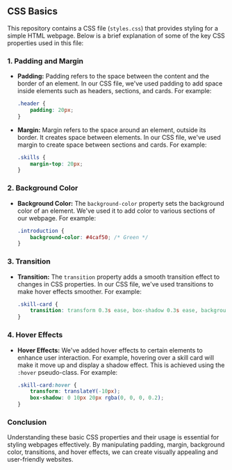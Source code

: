 ## CSS Basics

This repository contains a CSS file (`styles.css`) that provides styling for a simple HTML webpage. Below is a brief explanation of some of the key CSS properties used in this file:

### 1. Padding and Margin

- **Padding:** Padding refers to the space between the content and the border of an element. In our CSS file, we've used padding to add space inside elements such as headers, sections, and cards. For example:
  ```css
  .header {
      padding: 20px;
  }
  ```

- **Margin:** Margin refers to the space around an element, outside its border. It creates space between elements. In our CSS file, we've used margin to create space between sections and cards. For example:
  ```css
  .skills {
      margin-top: 20px;
  }
  ```

### 2. Background Color

- **Background Color:** The `background-color` property sets the background color of an element. We've used it to add color to various sections of our webpage. For example:
  ```css
  .introduction {
      background-color: #4caf50; /* Green */
  }
  ```

### 3. Transition

- **Transition:** The `transition` property adds a smooth transition effect to changes in CSS properties. In our CSS file, we've used transitions to make hover effects smoother. For example:
  ```css
  .skill-card {
      transition: transform 0.3s ease, box-shadow 0.3s ease, background-color 0.3s ease;
  }
  ```

### 4. Hover Effects

- **Hover Effects:** We've added hover effects to certain elements to enhance user interaction. For example, hovering over a skill card will make it move up and display a shadow effect. This is achieved using the `:hover` pseudo-class. For example:
  ```css
  .skill-card:hover {
      transform: translateY(-10px);
      box-shadow: 0 10px 20px rgba(0, 0, 0, 0.2);
  }
  ```

### Conclusion

Understanding these basic CSS properties and their usage is essential for styling webpages effectively. By manipulating padding, margin, background color, transitions, and hover effects, we can create visually appealing and user-friendly websites.
